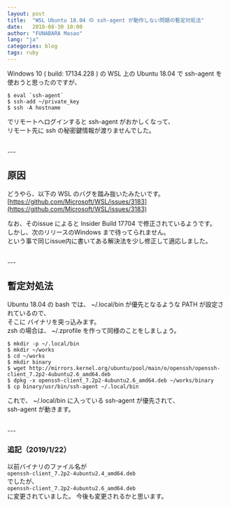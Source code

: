 ```yaml
---
layout: post
title:  "WSL Ubuntu 18.04 の ssh-agent が動作しない問題の暫定対処法"
date:   2018-08-30 10:00
author: "FUNABARA Masao"
lang: "ja"
categories: blog
tags: ruby
---
```


Windows 10 ( build: 17134.228 ) の WSL 上の Ubuntu 18.04 で ssh-agent を使おうと思ったのですが、

```
$ eval `ssh-agent`
$ ssh-add ~/private_key
$ ssh -A hostname
```

でリモートへログインすると ssh-agent がおかしくなって、  
リモート先に ssh の秘密鍵情報が渡りませんでした。

<br>
---

## 原因

どうやら、以下の WSL のバグを踏み抜いたみたいです。  
[https://github.com/Microsoft/WSL/issues/3183](https://github.com/Microsoft/WSL/issues/3183)

なお、そのissue によると Insider Build 17704 で修正されているようです。  
しかし、次のリリースのWindows まで待ってられません。  
という事で同じissue内に書いてある解決法を少し修正して適応しました。

<br>
---

## 暫定対処法

Ubuntu 18.04 の bash では、 ~/.local/bin が優先となるような PATH が設定されているので、  
そこに バイナリを突っ込みます。  
zsh の場合は、 ~/.zprofile を作って同様のことをしましょう。

```
$ mkdir -p ~/.local/bin
$ mkdir ~/works
$ cd ~/works
$ mkdir binary
$ wget http://mirrors.kernel.org/ubuntu/pool/main/o/openssh/openssh-client_7.2p2-4ubuntu2.6_amd64.deb
$ dpkg -x openssh-client_7.2p2-4ubuntu2.6_amd64.deb ~/works/binary
$ cp binary/usr/bin/ssh-agent ~/.local/bin
```

これで、 ~/.local/bin に入っている ssh-agent が優先されて、  
ssh-agent が動きます。

<br>
---

### 追記（2019/1/22）

以前バイナリのファイル名が   
`openssh-client_7.2p2-4ubuntu2.4_amd64.deb`   
でしたが、   
`openssh-client_7.2p2-4ubuntu2.6_amd64.deb`   
に変更されていました。
今後も変更されるかと思います。
